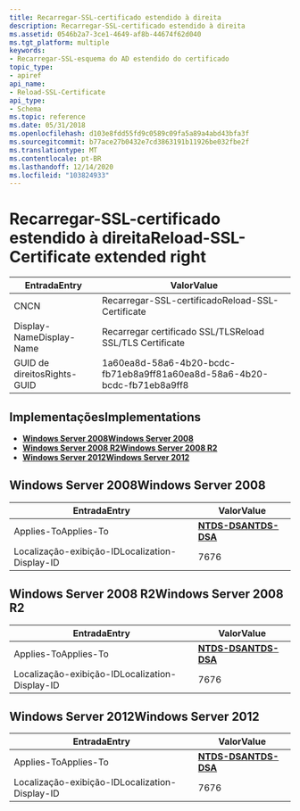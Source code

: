```yaml
---
title: Recarregar-SSL-certificado estendido à direita
description: Recarregar-SSL-certificado estendido à direita
ms.assetid: 0546b2a7-3ce1-4649-af8b-44674f62d040
ms.tgt_platform: multiple
keywords:
- Recarregar-SSL-esquema do AD estendido do certificado
topic_type:
- apiref
api_name:
- Reload-SSL-Certificate
api_type:
- Schema
ms.topic: reference
ms.date: 05/31/2018
ms.openlocfilehash: d103e8fdd55fd9c0589c09fa5a89a4abd43bfa3f
ms.sourcegitcommit: b77ace27b0432e7cd3863191b11926be032fbe2f
ms.translationtype: MT
ms.contentlocale: pt-BR
ms.lasthandoff: 12/14/2020
ms.locfileid: "103824933"
---
```

# <a name="reload-ssl-certificate-extended-right"></a><span data-ttu-id="38796-104">Recarregar-SSL-certificado estendido à direita</span><span class="sxs-lookup"><span data-stu-id="38796-104">Reload-SSL-Certificate extended right</span></span>



| <span data-ttu-id="38796-105">Entrada</span><span class="sxs-lookup"><span data-stu-id="38796-105">Entry</span></span> | <span data-ttu-id="38796-106">Valor</span><span class="sxs-lookup"><span data-stu-id="38796-106">Value</span></span> |
|--------------|--------------------------------------|
| <span data-ttu-id="38796-107">CN</span><span class="sxs-lookup"><span data-stu-id="38796-107">CN</span></span>           | <span data-ttu-id="38796-108">Recarregar-SSL-certificado</span><span class="sxs-lookup"><span data-stu-id="38796-108">Reload-SSL-Certificate</span></span>               |
| <span data-ttu-id="38796-109">Display-Name</span><span class="sxs-lookup"><span data-stu-id="38796-109">Display-Name</span></span> | <span data-ttu-id="38796-110">Recarregar certificado SSL/TLS</span><span class="sxs-lookup"><span data-stu-id="38796-110">Reload SSL/TLS Certificate</span></span>           |
| <span data-ttu-id="38796-111">GUID de direitos</span><span class="sxs-lookup"><span data-stu-id="38796-111">Rights-GUID</span></span>  | <span data-ttu-id="38796-112">1a60ea8d-58a6-4b20-bcdc-fb71eb8a9ff8</span><span class="sxs-lookup"><span data-stu-id="38796-112">1a60ea8d-58a6-4b20-bcdc-fb71eb8a9ff8</span></span> |



## <a name="implementations"></a><span data-ttu-id="38796-113">Implementações</span><span class="sxs-lookup"><span data-stu-id="38796-113">Implementations</span></span>

-   [<span data-ttu-id="38796-114">**Windows Server 2008**</span><span class="sxs-lookup"><span data-stu-id="38796-114">**Windows Server 2008**</span></span>](#windows-server-2008)
-   [<span data-ttu-id="38796-115">**Windows Server 2008 R2**</span><span class="sxs-lookup"><span data-stu-id="38796-115">**Windows Server 2008 R2**</span></span>](#windows-server-2008-r2)
-   [<span data-ttu-id="38796-116">**Windows Server 2012**</span><span class="sxs-lookup"><span data-stu-id="38796-116">**Windows Server 2012**</span></span>](#windows-server-2012)

## <a name="windows-server-2008"></a><span data-ttu-id="38796-117">Windows Server 2008</span><span class="sxs-lookup"><span data-stu-id="38796-117">Windows Server 2008</span></span>



| <span data-ttu-id="38796-118">Entrada</span><span class="sxs-lookup"><span data-stu-id="38796-118">Entry</span></span> | <span data-ttu-id="38796-119">Valor</span><span class="sxs-lookup"><span data-stu-id="38796-119">Value</span></span> |
|-------------------------|------------------------------------------|
| <span data-ttu-id="38796-120">Applies-To</span><span class="sxs-lookup"><span data-stu-id="38796-120">Applies-To</span></span>              | [<span data-ttu-id="38796-121">**NTDS-DSA**</span><span class="sxs-lookup"><span data-stu-id="38796-121">**NTDS-DSA**</span></span>](c-ntdsdsa.md)<br/> |
| <span data-ttu-id="38796-122">Localização-exibição-ID</span><span class="sxs-lookup"><span data-stu-id="38796-122">Localization-Display-ID</span></span> | <span data-ttu-id="38796-123">76</span><span class="sxs-lookup"><span data-stu-id="38796-123">76</span></span>                                       |



## <a name="windows-server-2008-r2"></a><span data-ttu-id="38796-124">Windows Server 2008 R2</span><span class="sxs-lookup"><span data-stu-id="38796-124">Windows Server 2008 R2</span></span>



| <span data-ttu-id="38796-125">Entrada</span><span class="sxs-lookup"><span data-stu-id="38796-125">Entry</span></span> | <span data-ttu-id="38796-126">Valor</span><span class="sxs-lookup"><span data-stu-id="38796-126">Value</span></span> |
|-------------------------|------------------------------------------|
| <span data-ttu-id="38796-127">Applies-To</span><span class="sxs-lookup"><span data-stu-id="38796-127">Applies-To</span></span>              | [<span data-ttu-id="38796-128">**NTDS-DSA**</span><span class="sxs-lookup"><span data-stu-id="38796-128">**NTDS-DSA**</span></span>](c-ntdsdsa.md)<br/> |
| <span data-ttu-id="38796-129">Localização-exibição-ID</span><span class="sxs-lookup"><span data-stu-id="38796-129">Localization-Display-ID</span></span> | <span data-ttu-id="38796-130">76</span><span class="sxs-lookup"><span data-stu-id="38796-130">76</span></span>                                       |



## <a name="windows-server-2012"></a><span data-ttu-id="38796-131">Windows Server 2012</span><span class="sxs-lookup"><span data-stu-id="38796-131">Windows Server 2012</span></span>



| <span data-ttu-id="38796-132">Entrada</span><span class="sxs-lookup"><span data-stu-id="38796-132">Entry</span></span> | <span data-ttu-id="38796-133">Valor</span><span class="sxs-lookup"><span data-stu-id="38796-133">Value</span></span> |
|-------------------------|------------------------------------------|
| <span data-ttu-id="38796-134">Applies-To</span><span class="sxs-lookup"><span data-stu-id="38796-134">Applies-To</span></span>              | [<span data-ttu-id="38796-135">**NTDS-DSA**</span><span class="sxs-lookup"><span data-stu-id="38796-135">**NTDS-DSA**</span></span>](c-ntdsdsa.md)<br/> |
| <span data-ttu-id="38796-136">Localização-exibição-ID</span><span class="sxs-lookup"><span data-stu-id="38796-136">Localization-Display-ID</span></span> | <span data-ttu-id="38796-137">76</span><span class="sxs-lookup"><span data-stu-id="38796-137">76</span></span>                                       |



 

 





